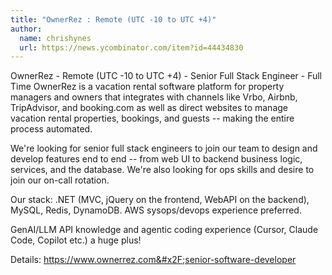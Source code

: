 ```yaml
---
title: "OwnerRez : Remote (UTC -10 to UTC +4)"
author:
  name: chrishynes
  url: https://news.ycombinator.com/item?id=44434830
---
```


<JobNavigation />

OwnerRez - Remote (UTC -10 to UTC +4) - Senior Full Stack Engineer - Full Time
OwnerRez is a vacation rental software platform for property managers and owners that integrates with channels like Vrbo, Airbnb, TripAdvisor, and booking.com as well as direct websites to manage vacation rental properties, bookings, and guests -- making the entire process automated.

We&#x27;re looking for senior full stack engineers to join our team to design and develop features end to end -- from web UI to backend business logic, services, and the database. We&#x27;re also looking for ops skills and desire to join our on-call rotation.

Our stack: .NET (MVC, jQuery on the frontend, WebAPI on the backend), MySQL, Redis, DynamoDB. AWS sysops&#x2F;devops experience preferred.

GenAI&#x2F;LLM API knowledge and agentic coding experience (Cursor, Claude Code, Copilot etc.) a huge plus!

Details: <a href="https:&#x2F;&#x2F;www.ownerrez.com&#x2F;senior-software-developer" rel="nofollow">https:&#x2F;&#x2F;www.ownerrez.com&#x2F;senior-software-developer</a>
<JobApplication />
